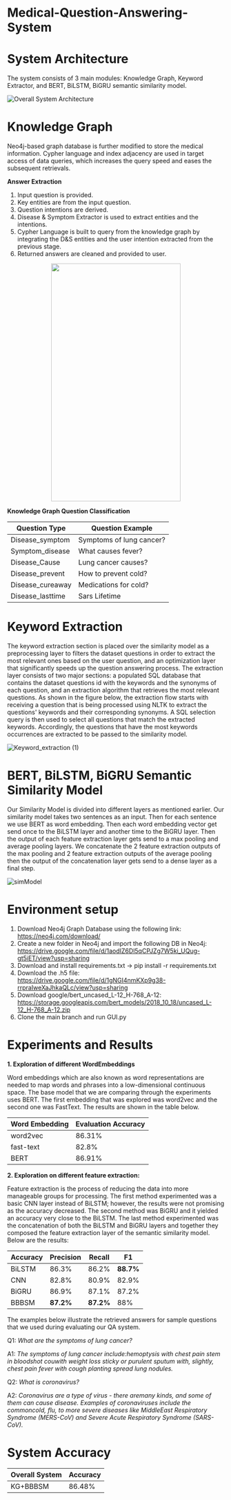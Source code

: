 # Medical-Question-Answering-System



# System Architecture

The system consists of 3 main modules: Knowledge Graph, Keyword Extractor, and BERT, BiLSTM, BiGRU semantic similarity model.

![Overall System Architecture](https://user-images.githubusercontent.com/39261594/119176328-41044d00-ba6b-11eb-8b44-5a247845b483.png)

# Knowledge Graph

Neo4j-based graph database is further modified to store the medical information. Cypher language and index adjacency are used in target access of data queries, which increases the query speed and eases the subsequent retrievals.

**Answer Extraction**

1.	Input question is provided.
2.	Key entities are from the input question.
3.	Question intentions are derived.  
4.	Disease & Symptom Extractor is used to extract entities and the intentions.
5.	 Cypher Language is built to query from the knowledge graph by integrating the D&S entities and the user intention extracted from the previous stage.
6.	Returned answers are cleaned and provided to user. 

<p align="center">
<img src="https://user-images.githubusercontent.com/39261594/119187647-ea523f80-ba79-11eb-90ef-316e53b5330c.png" width="300" height="550">
</p>

**Knowledge Graph Question Classification**

| Question Type  | Question Example |
| ------------- | ------------- |
| Disease_symptom  | Symptoms of lung cancer? |
| Symptom_disease | What causes fever? |
| Disease_Cause | Lung cancer causes? |
| Disease_prevent | How to prevent cold? |
| Disease_cureaway | Medications for cold? |
| Disease_lasttime | Sars Lifetime |



# Keyword Extraction

The keyword extraction section is placed over the similarity model as a preprocessing layer to filters the dataset questions in order to extract the most relevant ones based on the user question, and an optimization layer that significantly speeds up the question answering process. The extraction layer consists of two major sections: a populated SQL database that contains the dataset questions id with the keywords and the synonyms of each question, and an extraction algorithm that retrieves the most relevant questions. As shown in the figure below, the extraction flow starts with receiving a question that is being processed using NLTK to extract the questions' keywords and their corresponding synonyms. A SQL selection query is then used to select all questions that match the extracted keywords. Accordingly, the questions that have the most keywords occurrences are extracted to be passed to the similarity model.

![Keyword_extraction (1)](https://user-images.githubusercontent.com/39261594/119188040-69e00e80-ba7a-11eb-82c3-249b86d544a6.png)


# BERT, BiLSTM, BiGRU Semantic Similarity Model

Our Similarity Model is divided into different layers as mentioned earlier. Our similarity model takes two sentences as an input. Then for each sentence we use BERT as word embedding. Then each word embedding vector get send once to the BiLSTM layer and another time to the BiGRU layer. Then the output of each feature extraction layer gets send to a max pooling and average pooling layers. We concatenate the 2 feature extraction outputs of the max pooling and 2 feature extraction outputs of the average pooling then the output of the concatenation layer gets send to a dense layer as a final step.    

![simModel](https://user-images.githubusercontent.com/39261594/119187728-048c1d80-ba7a-11eb-9427-cca9b24ccf5e.png)

# Environment setup

1. Download Neo4j Graph Database using the following link: https://neo4j.com/download/
2. Create a new folder in Neo4j and import the following DB in Neo4j: https://drive.google.com/file/d/1aodIZ6Dl5qCPJZg7W5ki_UQug-gt5iET/view?usp=sharing
3. Download and install requirements.txt -> pip install -r requirements.txt
4. Download the .h5 file: https://drive.google.com/file/d/1gNGI4nmKXp9g38-rrpraIweXaJhkaQLc/view?usp=sharing
5. Download google/bert_uncased_L-12_H-768_A-12: https://storage.googleapis.com/bert_models/2018_10_18/uncased_L-12_H-768_A-12.zip
6. Clone the main branch and run GUI.py

# Experiments and Results

**1. Exploration of different WordEmbeddings**

Word embeddings which are also known as word representations are needed to map words and phrases into a low-dimensional continuous space. The base model that we are comparing through the experiments  uses BERT. The first embedding that was explored was word2vec and the second one was FastText. The results are shown in the table below. 

| Word Embedding  | Evaluation Accuracy |
| ------------- | ------------- |
| word2vec  | 86.31% |
| fast-text | 82.8% |
| BERT | 86.91% |

**2. Exploration on different feature extraction:**

Feature extraction is the process of reducing the data into more manageable groups for processing. The first method experimented was a basic CNN layer instead of BiLSTM; however, the results were not promising as the accuracy decreased. The second method was BiGRU and it yielded an accuracy very close to the BiLSTM. The last method experimented was the concatenation of both the BiLSTM and BiGRU layers and together they composed the feature extraction layer of the semantic similarity model.  Below are the results:
 
| Accuracy  | Precision | Recall | F1 |
| ------------- | ------------- | ------------- | ------------- |
| BiLSTM  | 86.3% | 86.2% | **88.7%** | 87.4% |
| CNN | 82.8% | 80.9% | 82.9% | 81.9% |
| BiGRU | 86.9% | 87.1% | 87.2% | 87.1% |
| BBBSM | **87.2%** | **87.2%** | 88% | **87.6%** |

The  examples  below  illustrate  the  retrieved answers for sample questions that we used during evaluating our QA system.

Q1: _What are the symptoms of lung cancer?_

A1: _The   symptoms   of   lung   cancer   include:hemoptysis with chest pain stem in bloodshot couwith weight loss sticky or purulent sputum with, slightly, chest  pain  fever  with  cough  planting spread lung nodules._

Q2: _What is coronavirus?_

A2: _Coronavirus are a type of virus - there aremany kinds, and some of them can cause disease. Examples of coronaviruses include the commoncold,  flu,  to  more  severe  diseases  like  MiddleEast  Respiratory  Syndrome  (MERS-CoV)  and Severe Acute Respiratory Syndrome (SARS-CoV)._

# System Accuracy 

| Overall System  |  Accuracy |
| ------------- | ------------- |
| KG+BBBSM | 86.48% |
